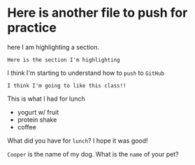 # Here is another file to push for practice

here I am highlighting a section.

```Here is the section I'm highlighting```

I think I'm starting to understand how to `push` to `GitHub`


```I think I'm going to like this class!!```

This is what I had for lunch
- yogurt w/ fruit
- protein shake
- coffee

What did you have for `lunch`? I hope it was good!

`Cooper` is the name of my dog. What is the `name` of your pet?
